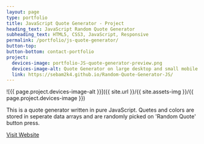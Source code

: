 ```yaml
---
layout: page
type: portfolio
title: JavaScript Quote Generator - Project
heading_text: JavaScript Random Quote Generator
subheading_text: HTML5, CSS3, JavaScript, Responsive
permalink: /portfolio/js-quote-generator/
button-top:
button-bottom: contact-portfolio
project:
  devices-image: portfolio-JS-quote-generator-preview.png
  devices-image-alt: Quote Generator on large desktop and small mobile devices preview
  link: https://sebam2k4.github.io/Random-Quote-Generator-JS/
---
```


![{{ page.project.devices-image-alt }}]({{ site.url }}/{{ site.assets-img }}/{{ page.project.devices-image }})

This is a quote generator written in pure JavaScript. Quetes and colors are stored in seperate data arrays and are randomly picked on 'Random Quote' button press. 

<div class="button-visit-website">
  <a href="{{ page.project.link }}" target="_blank" title="External link - visit {{ page.project.link }}">Visit Website <i class="fa fa-external-link"></i></a>
</div>
